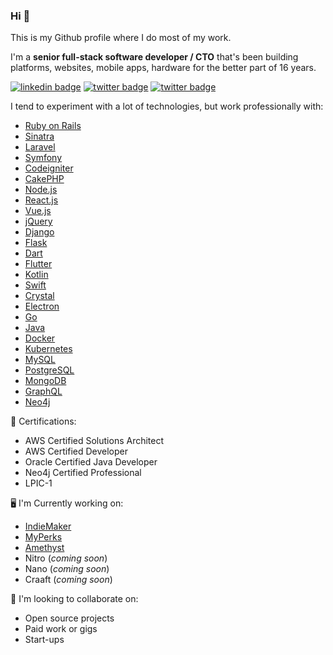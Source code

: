 ### Hi 👋

This is my Github profile where I do most of my work. 

I'm a **senior full-stack software developer / CTO** that's been building platforms, websites, mobile apps, hardware for the better part of 16 years.

[![linkedin badge](https://img.shields.io/badge/seannieuwoudt-30302f?style=flat&logo=linkedin)](https://www.linkedin.com/in/seannieuwoudt)
[![twitter badge](https://img.shields.io/badge/@302F33-30302f?style=flat&logo=twitter)](https://twitter.com/302F33)
[![twitter badge](https://img.shields.io/badge/seannieuwoudt-30302f?style=flat&logo=stackoverflow)](https://stackoverflow.com/users/482842/seannieuwoudt)

I tend to experiment with a lot of technologies, but work professionally with:

- [Ruby on Rails](https://rubyonrails.org/)
- [Sinatra](http://sinatrarb.com/)
- [Laravel](https://laravel.com/)
- [Symfony](https://symfony.com/)
- [Codeigniter](https://codeigniter.com/)
- [CakePHP](https://cakephp.org/)
- [Node.js](https://nodejs.org/en/)
- [React.js](React.js)
- [Vue.js](https://vuejs.org/)
- [jQuery](https://jquery.com/)
- [Django](https://www.djangoproject.com/)
- [Flask](https://palletsprojects.com/p/flask/)
- [Dart](https://dart.dev/)
- [Flutter](https://flutter.dev/)
- [Kotlin](https://kotlinlang.org/)
- [Swift](https://developer.apple.com/swift/)
- [Crystal](https://crystal-lang.org/)
- [Electron](https://www.electronjs.org/)
- [Go](https://golang.org/)
- [Java](https://java.com/en/download/)
- [Docker](https://www.docker.com/)
- [Kubernetes](https://kubernetes.io/)
- [MySQL](https://www.mysql.com/)
- [PostgreSQL](https://www.postgresql.org/)
- [MongoDB](https://www.mongodb.com/)
- [GraphQL](https://graphql.org/)
- [Neo4j](https://neo4j.com/)

🦠 Certifications: 

- AWS Certified Solutions Architect
- AWS Certified Developer 
- Oracle Certified Java Developer
- Neo4j Certified Professional
- LPIC-1

🖥 I'm Currently working on: 

- [IndieMaker](https://indiemaker.co)
- [MyPerks](https://myperks.co.za)
- [Amethyst](https://github.com/amethyst-framework)
- Nitro (_coming soon_)
- Nano (_coming soon_)
- Craaft (_coming soon_)

🤼 I'm looking to collaborate on: 

- Open source projects 
- Paid work or gigs
- Start-ups